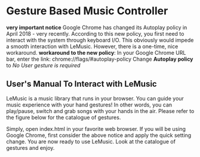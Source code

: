 # Gesture Based Music Controller
**very important notice** Google Chrome has changed its Autoplay policy in April 2018 - very recently. 
According to this new policy, you first need to interact with the system through keyboard I/O. 
This obviously would impede a smooth interaction with LeMusic. However, there is a one-time, nice workaround. 
**workaround to the new policy**: 
In your Google Chrome URL bar, enter the link: chrome://flags/#autoplay-policy
Change **Autoplay policy** to *No User gesture is required*

## User's Manual To Interact with LeMusic 
LeMusic is a music library that runs in your browser. 
You can guide your music experience with your hand gestures!
In other words, you can play/pause, switch and grab songs with your hands in the air. 
Please refer to the figure below for the catalogue of gestures. 


Simply, open index.html in your favorite web browser. 
If you will be using Google Chrome, first consider the above notice and apply the quick setting change. 
You are now ready to use LeMusic. 
Look at the catalogue of gestures and enjoy. 



